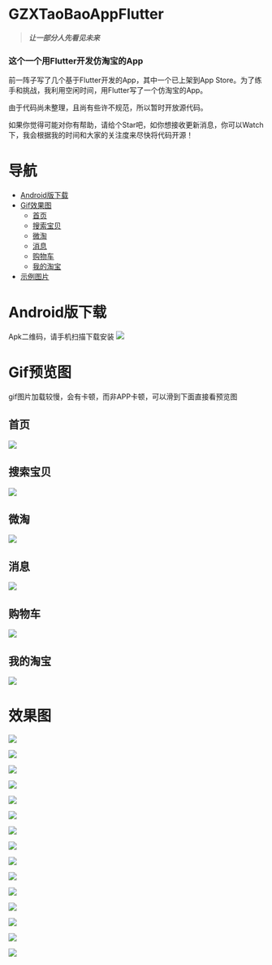 # GZXTaoBaoAppFlutter
> ***让一部分人先看见未来***

###  **这个一个用Flutter开发仿淘宝的App**

前一阵子写了几个基于Flutter开发的App，其中一个已上架到App Store。为了练手和挑战，我利用空闲时间，用Flutter写了一个仿淘宝的App。

由于代码尚未整理，且尚有些许不规范，所以暂时开放源代码。

如果你觉得可能对你有帮助，请给个Star吧，如你想接收更新消息，你可以Watch下，我会根据我的时间和大家的关注度来尽快将代码开源！

# 导航
- [Android版下载](#Android版下载)
- [Gif效果图](#Gif效果图)
  - [首页](#首页)   
  - [搜索宝贝](#搜索宝贝)
  - [微淘](#微淘)
  - [消息](#消息)
  - [购物车](#购物车)
  - [我的淘宝](#我的淘宝)
- [示例图片](#示例图片)

# Android版下载
Apk二维码，请手机扫描下载安装
![](https://www.pgyer.com/app/qrcode/gou_android)



# Gif预览图  
gif图片加载较慢，会有卡顿，而非APP卡顿，可以滑到下面直接看预览图
## 首页
![](https://github.com/GanZhiXiong/GZXTaoBaoAppFlutter/blob/master/preview_images/首页.gif)

## 搜索宝贝
![](https://github.com/GanZhiXiong/GZXTaoBaoAppFlutter/blob/master/preview_images/搜索宝贝.gif)

## 微淘
![](https://github.com/GanZhiXiong/GZXTaoBaoAppFlutter/blob/master/preview_images/微淘.gif)

## 消息
![](https://github.com/GanZhiXiong/GZXTaoBaoAppFlutter/blob/master/preview_images/消息.gif)

## 购物车
![](https://github.com/GanZhiXiong/GZXTaoBaoAppFlutter/blob/master/preview_images/购物车.gif)

## 我的淘宝
![](https://github.com/GanZhiXiong/GZXTaoBaoAppFlutter/blob/master/preview_images/我的淘宝.gif)

# 效果图
![](https://github.com/GanZhiXiong/GZXTaoBaoAppFlutter/blob/master/preview_images/首页.png)

![](https://github.com/GanZhiXiong/GZXTaoBaoAppFlutter/blob/master/preview_images/首页1.png)

![](https://github.com/GanZhiXiong/GZXTaoBaoAppFlutter/blob/master/preview_images/搜索结果List.png)

![](https://github.com/GanZhiXiong/GZXTaoBaoAppFlutter/blob/master/preview_images/搜索结果Grid.png)

![](https://github.com/GanZhiXiong/GZXTaoBaoAppFlutter/blob/master/preview_images/搜索结果筛选.png)

![](https://github.com/GanZhiXiong/GZXTaoBaoAppFlutter/blob/master/preview_images/搜索结果筛选1.png)

![](https://github.com/GanZhiXiong/GZXTaoBaoAppFlutter/blob/master/preview_images/微淘.png)

![](https://github.com/GanZhiXiong/GZXTaoBaoAppFlutter/blob/master/preview_images/微淘1.png)

![](https://github.com/GanZhiXiong/GZXTaoBaoAppFlutter/blob/master/preview_images/消息.png)

![](https://github.com/GanZhiXiong/GZXTaoBaoAppFlutter/blob/master/preview_images/聊天.png)

![](https://github.com/GanZhiXiong/GZXTaoBaoAppFlutter/blob/master/preview_images/购物车.png)

![](https://github.com/GanZhiXiong/GZXTaoBaoAppFlutter/blob/master/preview_images/我的淘宝.png)

![](https://github.com/GanZhiXiong/GZXTaoBaoAppFlutter/blob/master/preview_images/我的淘宝1.png)

![](https://github.com/GanZhiXiong/GZXTaoBaoAppFlutter/blob/master/preview_images/搜索.png)

![](https://github.com/GanZhiXiong/GZXTaoBaoAppFlutter/blob/master/preview_images/搜索关键字列表.png)
